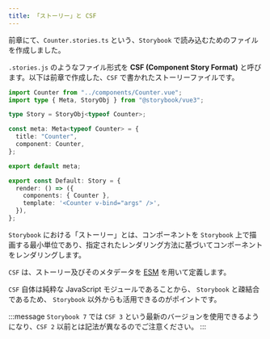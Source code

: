 ```yaml
---
title: 「ストーリー」と CSF
---
```


前章にて、`Counter.stories.ts` という、`Storybook` で読み込むためのファイルを作成しました。

`.stories.js` のようなファイル形式を **CSF (Component Story Format)** と呼びます。以下は前章で作成した、`CSF` で書かれたストーリーファイルです。

```ts:src/stories/Counter.stories.ts
import Counter from "../components/Counter.vue";
import type { Meta, StoryObj } from "@storybook/vue3";

type Story = StoryObj<typeof Counter>;

const meta: Meta<typeof Counter> = {
  title: "Counter",
  component: Counter,
};

export default meta;

export const Default: Story = {
  render: () => ({
    components: { Counter },
    template: '<Counter v-bind="args" />',
  }),
};

```

`Storybook` における「ストーリー」とは、コンポーネントを `Storybook` 上で描画する最小単位であり、指定されたレンダリング方法に基づいてコンポーネントをレンダリングします。

`CSF` は、ストーリー及びそのメタデータを [ESM](https://developer.mozilla.org/ja/docs/Web/JavaScript/Guide/Modules) を用いて定義します。

`CSF` 自体は純粋な JavaScript モジュールであることから、 `Storybook` と疎結合であるため、 `Storybook` 以外からも活用できるのがポイントです。

:::message
`Storybook 7` では `CSF 3` という最新のバージョンを使用できるようになり、`CSF 2` 以前とは記法が異なるのでご注意ください。
:::
